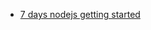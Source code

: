 - [7 days nodejs getting started](https://papahot.gitbooks.io/7-days-nodejs/content/01_getting_started.html)
